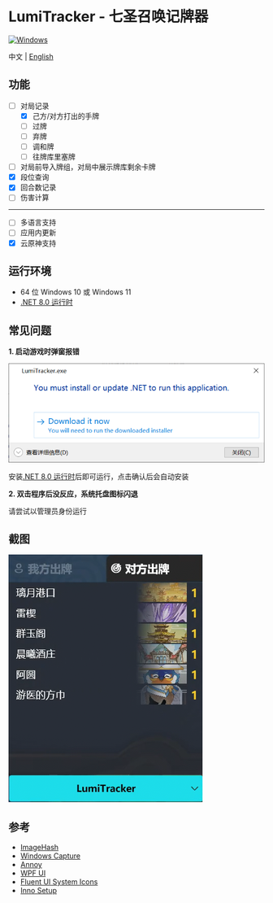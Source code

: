 # LumiTracker - 七圣召唤记牌器


<a href="https://dotnet.microsoft.com/zh-cn/download/dotnet/latest/runtime"><img alt="Windows" src="https://img.shields.io/badge/platform-Windows-blue?logo=windowsxp&style=flat-square&color=1E9BFA" /></a>

中文 | [English](README_en.md)

## 功能

- [ ] 对局记录
  - [x] 己方/对方打出的手牌
  - [ ] 过牌
  - [ ] 弃牌
  - [ ] 调和牌
  - [ ] 往牌库里塞牌
- [ ] 对局前导入牌组，对局中展示牌库剩余卡牌
- [x] 段位查询
- [x] 回合数记录
- [ ] 伤害计算

---

- [ ] 多语言支持
- [ ] 应用内更新
- [x] 云原神支持

## 运行环境

- 64 位 Windows 10 或 Windows 11
- [.NET 8.0 运行时](https://dotnet.microsoft.com/zh-cn/download/dotnet/8.0/runtime)

## 常见问题

**1. 启动游戏时弹窗报错**

![image-20240607052418136](images/image-20240607052418136.png)

安装[.NET 8.0 运行时](https://dotnet.microsoft.com/zh-cn/download/dotnet/8.0/runtime)后即可运行，点击确认后会自动安装

**2. 双击程序后没反应，系统托盘图标闪退**

请尝试以管理员身份运行

## 截图

![image-20240607051247421](images/image-20240607051247421.png)

## 参考

- [ImageHash](https://github.com/JohannesBuchner/imagehash)
- [Windows Capture](https://github.com/NiiightmareXD/windows-capture)
- [Annoy](https://github.com/spotify/annoy)
- [WPF UI](https://github.com/lepoco/wpfui)
- [Fluent UI System Icons](https://github.com/microsoft/fluentui-system-icons)
- [Inno Setup](https://jrsoftware.org/isinfo.php)
